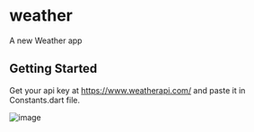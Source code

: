 # weather

A new Weather app

## Getting Started

Get your api key at https://www.weatherapi.com/ and paste it in Constants.dart file.

![image](https://user-images.githubusercontent.com/86218086/135800783-96a7dd83-5f52-4ca1-af8f-fbc3f1978397.png)

